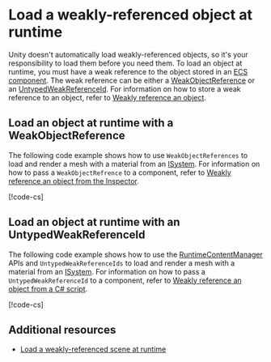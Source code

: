 # Load a weakly-referenced object at runtime

Unity doesn't automatically load weakly-referenced objects, so it's your responsibility to load them before you need them. To load an object at runtime, you must have a weak reference to the object stored in an [ECS component](concepts-components.md). The weak reference can be either a [WeakObjectReference](xref:Unity.Entities.Content.WeakObjectReference`1) or an [UntypedWeakReferenceId](xref:Unity.Entities.Serialization.UntypedWeakReferenceId). For information on how to store a weak reference to an object, refer to [Weakly reference an object](content-management-get-a-weak-reference.md). 

## Load an object at runtime with a WeakObjectReference

The following code example shows how to use `WeakObjectReferences` to load and render a mesh with a material from an [ISystem](systems-isystem.md). For information on how to pass a `WeakObjectRefrence` to a component, refer to [Weakly reference an object from the Inspector](content-management-get-a-weak-reference.md#weakly-reference-an-object-from-the-inspector).

[!code-cs[](../DocCodeSamples.Tests/content-management/LoadObjectWeakObjectReference.cs#example)]

## Load an object at runtime with an UntypedWeakReferenceId

The following code example shows how to use the [RuntimeContentManager](xref:Unity.Entities.Content.RuntimeContentManager) APIs and `UntypedWeakReferenceIds` to load and render a mesh with a material from an [ISystem](systems-isystem.md). For information on how to pass a `UntypedWeakReferenceId` to a component, refer to [Weakly reference an object from a C# script](content-management-get-a-weak-reference.md#weakly-reference-an-object-from-a-c-script).

[!code-cs[](../DocCodeSamples.Tests/content-management/LoadObjectUntypedWeakReferenceId.cs#example)]

## Additional resources

* [Load a weakly-referenced scene at runtime](content-management-load-a-scene.md)